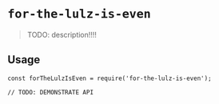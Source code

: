 # `for-the-lulz-is-even`

> TODO: description!!!!

## Usage

```
const forTheLulzIsEven = require('for-the-lulz-is-even');

// TODO: DEMONSTRATE API
```
